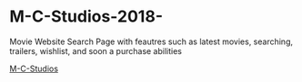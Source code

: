 # M-C-Studios-2018-

Movie Website Search Page with feautres such as latest movies, searching, trailers, wishlist, and soon a purchase abilities

[M-C-Studios](https://omar212.github.io/M-C-Studios-2018-/)
